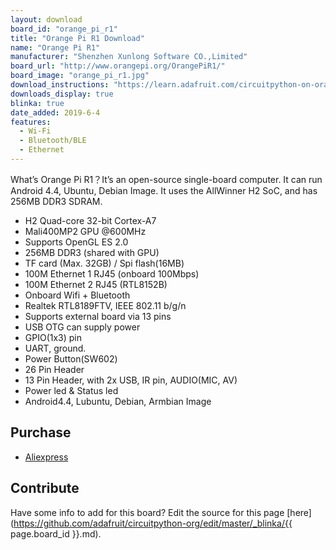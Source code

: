 ```yaml
---
layout: download
board_id: "orange_pi_r1"
title: "Orange Pi R1 Download"
name: "Orange Pi R1"
manufacturer: "Shenzhen Xunlong Software CO.,Limited"
board_url: "http://www.orangepi.org/OrangePiR1/"
board_image: "orange_pi_r1.jpg"
download_instructions: "https://learn.adafruit.com/circuitpython-on-orangepi-linux/circuitpython-orangepi"
downloads_display: true
blinka: true
date_added: 2019-6-4
features:
  - Wi-Fi
  - Bluetooth/BLE
  - Ethernet
---
```


What’s Orange Pi R1？It’s an open-source single-board computer. It can run Android 4.4, Ubuntu, Debian Image. It uses the AllWinner H2 SoC, and has 256MB DDR3 SDRAM.

- H2 Quad-core 32-bit Cortex-A7
- Mali400MP2 GPU @600MHz
- Supports OpenGL ES 2.0
- 256MB DDR3 (shared with GPU)
- TF card (Max. 32GB) / Spi flash(16MB)
- 100M Ethernet 1 RJ45 (onboard 100Mbps)
- 100M Ethernet 2 RJ45 (RTL8152B)
- Onboard Wifi + Bluetooth
- Realtek RTL8189FTV, IEEE 802.11 b/g/n
- Supports external board via 13 pins
- USB OTG can supply power
- GPIO(1x3) pin
- UART, ground.
- Power Button(SW602)
- 26 Pin Header
- 13 Pin Header, with 2x USB, IR pin, AUDIO(MIC, AV)
- Power led & Status led
- Android4.4, Lubuntu, Debian, Armbian Image

## Purchase
* [Aliexpress](https://www.aliexpress.com/item/Orange-Pi-R1-H2-256MB-Quad-Core-Cortex-A7-Open-source-development-board-beyond-Raspberry-Pi/32827494728.html)

## Contribute

Have some info to add for this board? Edit the source for this page [here](https://github.com/adafruit/circuitpython-org/edit/master/_blinka/{{ page.board_id }}.md).
